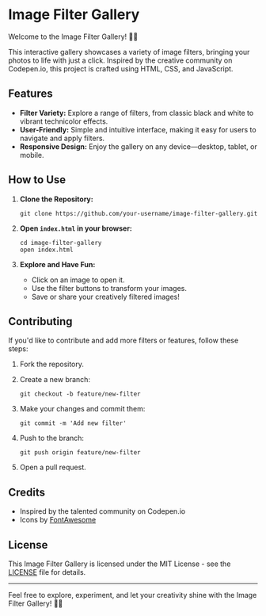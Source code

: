 # Image Filter Gallery

Welcome to the Image Filter Gallery! 🎨✨

This interactive gallery showcases a variety of image filters, bringing your photos to life with just a click. Inspired by the creative community on Codepen.io, this project is crafted using HTML, CSS, and JavaScript.

## Features

- **Filter Variety:** Explore a range of filters, from classic black and white to vibrant technicolor effects.
- **User-Friendly:** Simple and intuitive interface, making it easy for users to navigate and apply filters.
- **Responsive Design:** Enjoy the gallery on any device—desktop, tablet, or mobile.

## How to Use

1. **Clone the Repository:**
   ```
   git clone https://github.com/your-username/image-filter-gallery.git
   ```

2. **Open `index.html` in your browser:**
   ```
   cd image-filter-gallery
   open index.html
   ```

3. **Explore and Have Fun:**
   - Click on an image to open it.
   - Use the filter buttons to transform your images.
   - Save or share your creatively filtered images!

## Contributing

If you'd like to contribute and add more filters or features, follow these steps:

1. Fork the repository.

2. Create a new branch:
   ```
   git checkout -b feature/new-filter
   ```

3. Make your changes and commit them:
   ```
   git commit -m 'Add new filter'
   ```

4. Push to the branch:
   ```
   git push origin feature/new-filter
   ```

5. Open a pull request.

## Credits

- Inspired by the talented community on Codepen.io
- Icons by [FontAwesome](https://fontawesome.com/)

## License

This Image Filter Gallery is licensed under the MIT License - see the [LICENSE](LICENSE) file for details.

---

Feel free to explore, experiment, and let your creativity shine with the Image Filter Gallery! 🌈📸
